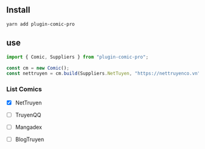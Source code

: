 ## Install

```shell
yarn add plugin-comic-pro
```

## use

```js
import { Comic, Suppliers } from "plugin-comic-pro";

const cm = new Comic();
const nettruyen = cm.build(Suppliers.NetTuyen, "https://nettruyenco.vn");
```

<!-- | Checkbox | Task     |
|----------|----------|
| [ ]      | Task 1   |
| [x]      | Task 2   |
| [ ]      | Task 3   | -->

### List Comics

- [x] NetTruyen
- [ ] TruyenQQ
- [ ] Mangadex
- [ ] BlogTruyen

